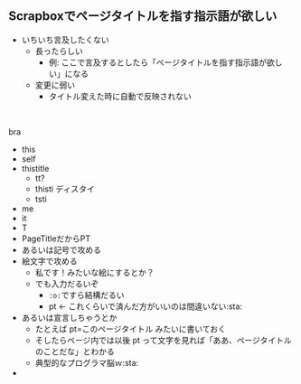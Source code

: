 ## Scrapboxでページタイトルを指す指示語が欲しい
- いちいち言及したくない
    - 長ったらしい
        - 例: ここで言及するとしたら「ページタイトルを指す指示語が欲しい」になる
    - 変更に弱い
        - タイトル変えた時に自動で反映されない

<br>

bra

- this
- self
- thistitle
    - tt?
    - thisti ディスタイ
    - tsti
- me
- it
- T
- PageTitleだからPT
- あるいは記号で攻める
- 絵文字で攻める
    - 私です！みたいな絵にするとか？
    - でも入力だるいぞ
        - `:o:`ですら結構だるい
        - pt ← これくらいで済んだ方がいいのは間違いない:sta:
- あるいは宣言しちゃうとか
    - たとえば pt=このページタイトル みたいに書いておく
    - そしたらページ内では以後 pt って文字を見れば「ああ、ページタイトルのことだな」とわかる
    - 典型的なプログラマ脳ｗ:sta:
- 

<br>

